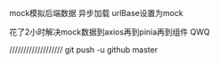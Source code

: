 mock模拟后端数据  异步加载
urlBase设置为mock

花了2小时解决mock数据到axios再到pinia再到组件 QWQ




///////////////////
git push -u github master